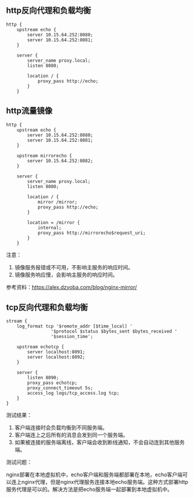 ## http反向代理和负载均衡
```nginx
http {
    upstream echo {
        server 10.15.64.252:8080;
        server 10.15.64.252:8081;
    }

    server {
        server_name proxy.local;
        listen 8080;

        location / {
            proxy_pass http://echo;
        }
    }
```

## http流量镜像
```nginx
http {
    upstream echo {
        server 10.15.64.252:8080;
        server 10.15.64.252:8081;
    }

    upstream mirrorecho {
        server 10.15.64.252:8082;
    }

    server {
        server_name proxy.local;
        listen 8080;

        location / {
            mirror /mirror;
            proxy_pass http://echo;
        }

        location = /mirror {
            internal;
            proxy_pass http://mirrorecho$request_uri;
        }
    }
```

注意：

1. 镜像服务报错或不可用，不影响主服务的响应时间。
2. 镜像服务响应慢，会影响主服务的响应时间。

参考资料：https://alex.dzyoba.com/blog/nginx-mirror/

## tcp反向代理和负载均衡
```nginx
stream {
    log_format tcp '$remote_addr [$time_local] '
                 '$protocol $status $bytes_sent $bytes_received '
                 '$session_time';

    upstream echotcp {
        server localhost:8091;
        server localhost:8092;
    }
    
    server {
        listen 8090;
        proxy_pass echotcp;
        proxy_connect_timeout 5s;
        access_log logs/tcp_access.log tcp;
    }
}
```

测试结果：

1. 客户端连接时会负载均衡到不同服务端。
2. 客户端连上之后所有的消息会发到同一个服务端。
3. 如果被连接的服务端离线，客户端会收到断线通知，不会自动连到其他服务端。

测试问题：

nginx部署在本地虚拟机中，echo客户端和服务端都部署在本地，echo客户端可以连上nginx代理，但是nginx代理服务连接本地echo服务端。这种方式部署http服务代理是可以的。解决方法是把echo服务端一起部署到本地虚拟机中。
